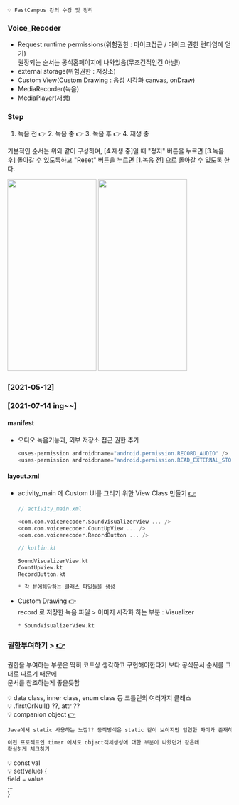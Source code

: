 ```💡 FastCampus 강의 수강 및 정리```

### Voice_Recoder
+ Request runtime permissions(위험권한 : 마이크접근 / 마이크 권한 런타임에 얻기)  
  권장되는 순서는 공식홈페이지에 나와있음(무조건적인건 아님!)
+ external storage(위험권한 : 저장소)
+ Custom View(Custom Drawing : 음성 시각화 canvas, onDraw)
+ MediaRecorder(녹음)
+ MediaPlayer(재생)

### Step
1. 녹음 전 👉 2. 녹음 중 👉 3. 녹음 후 👉 4. 재생 중  

기본적인 순서는 위와 같이 구성하며, [4.재생 중]일 때 "정지" 버튼을 누르면 [3.녹음 후] 돌아갈 수 있도록하고 "Reset" 버튼을 누르면 [1.녹음 전] 으로 돌아갈 수 있도록 한다.


<img src="https://user-images.githubusercontent.com/63087903/119835634-f76ca400-bf3b-11eb-85d3-461f27a1e588.jpg" width="200" height="430"> <img src="https://user-images.githubusercontent.com/63087903/119835628-f63b7700-bf3b-11eb-8a89-12073bdc68cc.jpg" width="200" height="430">

### [2021-05-12]
### [2021-07-14 ing~~]

#### manifest
+ 오디오 녹음기능과, 외부 저장소 접근 권한 추가
  ```KOTLIN
  <uses-permission android:name="android.permission.RECORD_AUDIO" />
  <uses-permission android:name="android.permission.READ_EXTERNAL_STORAGE"/>
  ```

#### layout.xml
+ activity_main 에 Custom UI를 그리기 위한 View Class 만들기 [👉](https://developer.android.com/training/custom-views/create-view?hl=ko)
  ```KOTLIN
  // activity_main.xml
    
  <com.com.voicerecoder.SoundVisualizerView ... />
  <com.com.voicerecoder.CountUpView ... />
  <com.com.voicerecoder.RecordButton ... />

  // kotlin.kt
  
  SoundVisualizerView.kt
  CountUpView.kt
  RecordButton.kt
  
  * 각 뷰에해당하는 클래스 파일들을 생성
  ```
+ Custom Drawing [👉](https://developer.android.com/training/custom-views/custom-drawing?hl=ko)  
  record 로 저장한 녹음 파일 > 이미지 시각화 하는 부분 : Visualizer
  ```KOTLIN
  * SoundVisualizerView.kt
  ```
  
### 권한부여하기 > [👉](https://developer.android.com/training/permissions/requesting?hl=ko#allow-system-manage-request-code)
권한을 부여하는 부분은 딱히 코드상 생각하고 구현해야한다기 보다 공식문서 순서를 그대로 따르기 때문에  
문서를 참조하는게 좋을듯함 

💡 data class, inner class, enum class 등 코틀린의 여러가지 클래스  
💡 .firstOrNull() ??, attr ??  
💡 companion object [👉](https://www.bsidesoft.com/8187)  
   ```KOTLIN
   Java에서 static 사용하는 느낌?? 동작방식은 static 같이 보이지만 엄연한 차이가 존재하긴함
   
   이전 프로젝트인 timer 에서도 object객체생성에 대한 부분이 나왔던거 같은데
   확실하게 체크하기
   ```
💡 const val  
💡 set(value) {  
   field = value  
   ...  
   }

